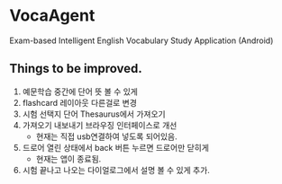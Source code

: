 # VocaAgent
Exam-based Intelligent English Vocabulary Study Application (Android)

## Things to be improved.
1. 예문학습 중간에 단어 뜻 볼 수 있게
2. flashcard 레이아웃 다른걸로 변경
3. 시험 선택지 단어 Thesaurus에서 가져오기
4. 가져오기 내보내기 브라우징 인터페이스로 개선
   - 현재는 직접 usb연결하여 넣도록 되어있음.
5. 드로어 열린 상태에서 back 버튼 누르면 드로어만 닫히게
   - 현재는 앱이 종료됨.
6. 시험 끝나고 나오는 다이얼로그에서 설명 볼 수 있게 추가.
